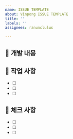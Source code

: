 ```yaml
---
name: ISSUE TEMPLATE
about: Vinpong ISSUE TEMPLATE
title: ''
labels: ''
assignees: ranunclulus

---
```


## 🍒 개발 내용

## 🍒 작업 사항
- [ ]
- [ ]
- [ ]

## 🍒 체크 사항
- [ ]
- [ ]
- [ ]
